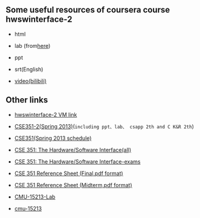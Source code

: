 ## Some useful resources of coursera course hwswinterface-2

- html

- lab (from[here](https://github.com/wangchangli/hwswinterface-002))

- ppt

- srt(English)

- [video(bilibili)](https://www.bilibili.com/video/BV1Yz4y1D7W8/)

## Other links

- [hwswinterface-2 VM link](https://spark-public.s3.amazonaws.com/hardware/VM.7z)

- [CSE351-2(Spring 2013)](https://github.com/YurieCo/CSE351-2)(`including ppt、lab、 csapp 2th and C K&R 2th`)

- [CSE351(Spring 2013 schedule)](https://courses.cs.washington.edu/courses/cse351/13sp/schedule.html)

- [CSE 351: The Hardware/Software Interface(all)](https://courses.cs.washington.edu/courses/cse351)

- [CSE 351: The Hardware/Software Interface-exams](https://courses.cs.washington.edu/courses/cse351/20su/exams/)

- [CSE 351 Reference Sheet (Final,pdf format)](https://courses.cs.washington.edu/courses/cse351/20su/exams/ref-final.pdf)

- [CSE 351 Reference Sheet (Midterm,pdf format)](https://courses.cs.washington.edu/courses/cse351/20su/exams/ref-mt.pdf)

- [CMU-15213-Lab](https://github.com/yinfredyue/CMU-15213-Lab)

- [cmu-15213](https://github.com/tinylcy/cmu-15213)



